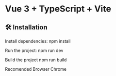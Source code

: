 # Vue 3 + TypeScript + Vite

## 🛠️ Installation

Install dependencies:
npm install

Run the project:
npm run dev

Build the project
npm run build

Recomended Browser Chrome